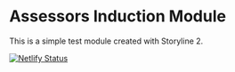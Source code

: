 # Assessors Induction Module

This is a simple test module created with Storyline 2.

[![Netlify Status](https://api.netlify.com/api/v1/badges/02aa58ca-5740-477f-b202-6b629b92af45/deploy-status)](https://app.netlify.com/sites/lucid-wozniak-4cfe8c/deploys)
